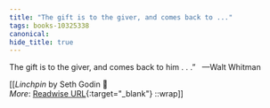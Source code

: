 ```yaml
---
title: "The gift is to the giver, and comes back to ..."
tags: books-10325338
canonical: 
hide_title: true
---
```


The gift is to the giver, and comes back to him . . .”
 
—Walt Whitman


[[<cite>_Linchpin_</cite> by Seth Godin 📕<br>
_More_: [Readwise URL](https://readwise.io/open/210672359){:target="_blank"}
::wrap]]